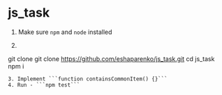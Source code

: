 # js_task
1. Make sure ```npm``` and ```node``` installed
2.  ```
git clone git clone https://github.com/eshaparenko/js_task.git
cd js_task
npm i  
   ```
3. Implement ```function containsCommonItem() {}```
4. Run - ```npm test```
